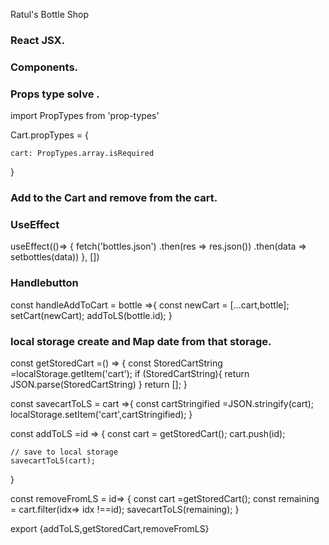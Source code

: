 Ratul's Bottle Shop 

### React JSX.
### Components.
### Props type solve .

import PropTypes from 'prop-types'

Cart.propTypes = {

    cart: PropTypes.array.isRequired
}

### Add to the Cart and  remove from the cart.

### UseEffect

 useEffect(()=> {
        fetch('bottles.json')
        .then(res => res.json())
        .then(data => setbottles(data))
    }, [])


### Handlebutton 

  const handleAddToCart = bottle =>{
        const newCart = [...cart,bottle];
        setCart(newCart);
        addToLS(bottle.id);
    }

### local storage create and Map date from that storage.

const getStoredCart =() => {
    const StoredCartString =localStorage.getItem('cart');
    if (StoredCartString){
        return JSON.parse(StoredCartString)
    }
    return [];
}

const savecartToLS = cart =>{
    const cartStringified =JSON.stringify(cart);
    localStorage.setItem('cart',cartStringified);
}


const addToLS =id => {
    const cart = getStoredCart();
    cart.push(id);

    // save to local storage
    savecartToLS(cart);
}

const removeFromLS = id=> {
    const cart =getStoredCart();
    const remaining = cart.filter(idx=> idx !==id);
    savecartToLS(remaining);
}

export {addToLS,getStoredCart,removeFromLS}